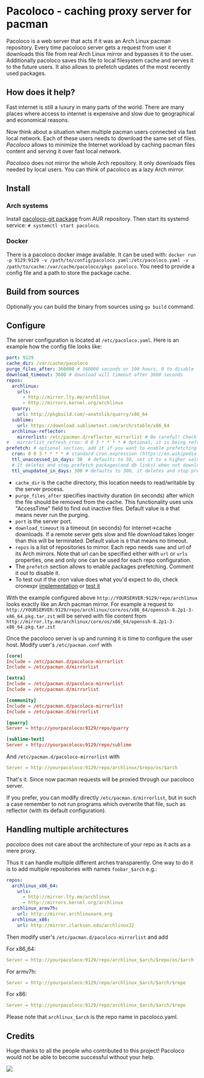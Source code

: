 # Pacoloco - caching proxy server for pacman

Pacoloco is a web server that acts if it was an Arch Linux pacman repository.
Every time pacoloco server gets a request from user it downloads this file from
real Arch Linux mirror and bypasses it to the user. Additionally pacoloco
saves this file to local filesystem cache and serves it to the future users.
It also allows to prefetch updates of the most recently used packages.

## How does it help?

Fast internet is still a luxury in many parts of the world. There are many places
where access to internet is expensive and slow due to geographical and economical
reasons.

Now think about a situation when multiple pacman users connected via fast local network.
Each of these users needs to download the same set of files. _Pacoloco_ allows to minimize
the Internet workload by caching pacman files content and serving it over
fast local network.

_Pacoloco_ does not mirror the whole Arch repository. It only downloads files needed by local users.
You can think of pacoloco as a lazy Arch mirror.

## Install

### Arch systems

Install [pacoloco-git package](https://aur.archlinux.org/packages/pacoloco-git/) from AUR repository.
Then start its systemd service: `# systemctl start pacoloco`.

### Docker

There is a pacoloco docker image available. It can be used with:
`docker run -p 9129:9129 -v /path/to/config/pacoloco.yaml:/etc/pacoloco.yaml -v /path/to/cache:/var/cache/pacoloco/pkgs pacoloco`. You need to provide a config file and a path to store the package cache.

## Build from sources

Optionally you can build the binary from sources using `go build` command.

## Configure

The server configuration is located at `/etc/pacoloco.yaml`. Here is an example how the config file looks like:

```yaml
port: 9129
cache_dir: /var/cache/pacoloco
purge_files_after: 360000 # 360000 seconds or 100 hours, 0 to disable
download_timeout: 3600 # download will timeout after 3600 seconds
repos:
  archlinux:
    urls:
      - http://mirror.lty.me/archlinux
      - http://mirrors.kernel.org/archlinux
  quarry:
    url: http://pkgbuild.com/~anatolik/quarry/x86_64
  sublime:
    url: https://download.sublimetext.com/arch/stable/x86_64
  archlinux-reflector:
    mirrorlist: /etc/pacman.d/reflector_mirrorlist # Be careful! Check that pacoloco URL is NOT included in that file!
#   mirrorlist_refresh_cron: 0 0 3 * * * * # Optional, it is being refreshed before prefetching. Use this setting if you do not use prefetching or you want to update it more often
prefetch: # optional section, add it if you want to enable prefetching
  cron: 0 0 3 * * * * # standard cron expression (https://en.wikipedia.org/wiki/Cron#CRON_expression) to define how frequently prefetch, see https://github.com/gorhill/cronexpr#implementation for documentation.
  ttl_unaccessed_in_days: 30  # defaults to 30, set it to a higher value than the number of consecutive days you don't update your systems
  # It deletes and stop prefetch packages(and db links) when not downloaded after ttl_unaccessed_in_days days that it had been updated.
  ttl_unupdated_in_days: 300 # defaults to 300, it deletes and stop prefetch packages which hadn't been either updated upstream or requested for ttl_unupdated_in_days.
```

* `cache_dir` is the cache directory, this location needs to read/writable by the server process.
* `purge_files_after` specifies inactivity duration (in seconds) after which the file should be removed from the cache. This functionality uses unix "AccessTime" field to find out inactive files. Default value is `0` that means never run the purging.
* `port` is the server port.
* `download_timeout` is a timeout (in seconds) for internet->cache downloads. If a remote server gets slow and file download takes longer than this will be terminated. Default value is `0` that means no timeout.
* `repos` is a list of repositories to mirror. Each repo needs `name` and url of its Arch mirrors. Note that url can be specified either with `url` or `urls` properties, one and only one can be used for each repo configuration.
* The `prefetch` section allows to enable packages prefetching. Comment it out to disable it.
* To test out if the cron value does what you'd expect to do, check cronexpr [implementation](https://github.com/gorhill/cronexpr#implementation) or [test it](https://play.golang.org/p/IK2hrIV7tUk)

With the example configured above `http://YOURSERVER:9129/repo/archlinux` looks exactly like an Arch pacman mirror.
For example a request to `http://YOURSERVER:9129/repo/archlinux/core/os/x86_64/openssh-8.2p1-3-x86_64.pkg.tar.zst` will be served with file content from `http://mirror.lty.me/archlinux/core/os/x86_64/openssh-8.2p1-3-x86_64.pkg.tar.zst`

Once the pacoloco server is up and running it is time to configure the user host. Modify user's `/etc/pacman.conf` with

```conf
[core]
Include = /etc/pacman.d/pacoloco-mirrorlist
Include = /etc/pacman.d/mirrorlist

[extra]
Include = /etc/pacman.d/pacoloco-mirrorlist
Include = /etc/pacman.d/mirrorlist

[community]
Include = /etc/pacman.d/pacoloco-mirrorlist
Include = /etc/pacman.d/mirrorlist

[quarry]
Server = http://yourpacoloco:9129/repo/quarry

[sublime-text]
Server = http://yourpacoloco:9129/repo/sublime
```

And `/etc/pacman.d/pacoloco-mirrorlist` with

```yaml
Server = http://yourpacoloco:9129/repo/archlinux/$repo/os/$arch
```

That's it. Since now pacman requests will be proxied through our pacoloco server.

If you prefer, you can modify directly `/etc/pacman.d/mirrorlist`, but in such a case remember to not run programs which overwrite that file, such as reflector (with its default configuration).

## Handling multiple architectures

*pacoloco* does not care about the architecture of your repo as it acts as a mere proxy.

Thus it can handle multiple different arches transparently. One way to do it is to add multiple
repositories with names `foobar_$arch` e.g.:

```yaml
repos:
  archlinux_x86_64:
    urls:
      - http://mirror.lty.me/archlinux
      - http://mirrors.kernel.org/archlinux
  archlinux_armv7h:
    url: http://mirror.archlinuxarm.org
  archlinux_x86:
    url: http://mirror.clarkson.edu/archlinux32
```

Then modify user's `/etc/pacman.d/pacoloco-mirrorlist` and add

For x86_64:

```yaml
Server = http://yourpacoloco:9129/repo/archlinux_$arch/$repo/os/$arch
```

For armv7h:

```yaml
Server = http://yourpacoloco:9129/repo/archlinux_$arch/$arch/$repo
```

For x86:

```yaml
Server = http://yourpacoloco:9129/repo/archlinux_$arch/$arch/$repo
```

Please note that `archlinux_$arch` is the repo name in pacoloco.yaml.

## Credits

Huge thanks to all the people who contributed to this project! Pacoloco would not be able to become successful without your help.

<a href="https://github.com/anatol/pacoloco/graphs/contributors">
  <img src="https://contrib.rocks/image?repo=anatol/pacoloco" />
</a>
